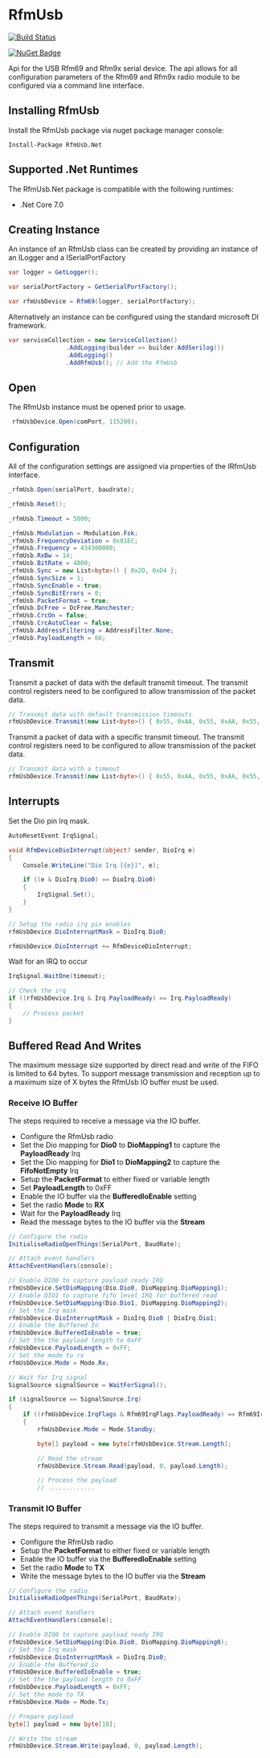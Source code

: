 # RfmUsb

[![Build Status](https://dev.azure.com/DerekGn/GitHub/_apis/build/status/DerekGn.RfmUsb.Net?branchName=main)](https://dev.azure.com/DerekGn/GitHub/_build/latest?definitionId=3&branchName=main)

[![NuGet Badge](https://buildstats.info/nuget/RfmUsb.Net)](https://www.nuget.org/packages/RfmUsb.Net/)

Api for the USB Rfm69 and Rfm9x serial device. The api allows for all configuration parameters of the Rfm69 and Rfm9x radio module to be configured via a command line interface.

## Installing RfmUsb

Install the RfmUsb package via nuget package manager console:

```
Install-Package RfmUsb.Net
```

## Supported .Net Runtimes

The RfmUsb.Net package is compatible with the following runtimes:

* .Net Core 7.0

## Creating Instance

An instance of an RfmUsb class can be created by providing an instance of an ILogger and a ISerialPortFactory

```csharp
var logger = GetLogger();

var serialPortFactory = GetSerialPortFactory();

var rfmUsbDevice = Rfm69(logger, serialPortFactory);
```

Alternatively an instance can be configured using the standard microsoft DI framework.

```csharp
var serviceCollection = new ServiceCollection()
                .AddLogging(builder => builder.AddSerilog())
                .AddLogging()
                .AddRfmUsb(); // Add the RfmUsb
```

## Open

The RfmUsb instance must be opened prior to usage.

```csharp
 rfmUsbDevice.Open(comPort, 115200);
```

## Configuration

All of the configuration settings are assigned via properties of the IRfmUsb interface.

```csharp
_rfmUsb.Open(serialPort, baudrate);

_rfmUsb.Reset();

_rfmUsb.Timeout = 5000;

_rfmUsb.Modulation = Modulation.Fsk;
_rfmUsb.FrequencyDeviation = 0x01EC;
_rfmUsb.Frequency = 434300000;
_rfmUsb.RxBw = 14;
_rfmUsb.BitRate = 4800;
_rfmUsb.Sync = new List<byte>() { 0x2D, 0xD4 };
_rfmUsb.SyncSize = 1;
_rfmUsb.SyncEnable = true;
_rfmUsb.SyncBitErrors = 0;
_rfmUsb.PacketFormat = true;
_rfmUsb.DcFree = DcFree.Manchester;
_rfmUsb.CrcOn = false;
_rfmUsb.CrcAutoClear = false;
_rfmUsb.AddressFiltering = AddressFilter.None;
_rfmUsb.PayloadLength = 66;
```

## Transmit

Transmit a packet of data with the default transmit timeout. The transmit control registers need to be configured to allow transmission of the packet data.

```csharp
// Transmit data with default transmission timeouts
rfmUsbDevice.Transmit(new List<byte>() { 0x55, 0xAA, 0x55, 0xAA, 0x55, 0xAA });
```

Transmit a packet of data with a specific transmit timeout. The transmit control registers need to be configured to allow transmission of the packet data.

```csharp
// Transmit data with a timeout
rfmUsbDevice.Transmit(new List<byte>() { 0x55, 0xAA, 0x55, 0xAA, 0x55, 0xAA }, 1000);
```

## Interrupts

Set the Dio pin Irq mask.

```csharp
AutoResetEvent IrqSignal;

void RfmDeviceDioInterrupt(object? sender, DioIrq e)
{
    Console.WriteLine("Dio Irq [{e}]", e);

    if ((e & DioIrq.Dio0) == DioIrq.Dio0)
    {
        IrqSignal.Set();
    }
}

// Setup the radio irq pin enables
rfmUsbDevice.DioInterruptMask = DioIrq.Dio0;

rfmUsbDevice.DioInterrupt += RfmDeviceDioInterrupt;
```

Wait for an IRQ to occur

```csharp
IrqSignal.WaitOne(timeout);

// Check the irq
if ((rfmUsbDevice.Irq & Irq.PayloadReady) == Irq.PayloadReady)
{
    // Process packet
}
```

## Buffered Read And Writes

The maximum message size supported by direct read and write of the FIFO is limited to 64 bytes. To support message transmission and reception up to a maximum size of X bytes the RfmUsb IO buffer must be used.

### Receive IO Buffer

The steps required to receive a message via the IO buffer.

* Configure the RfmUsb radio
* Set the Dio mapping for **Dio0** to **DioMapping1** to capture the **PayloadReady** Irq
* Set the Dio mapping for **Dio1** to **DioMapping2** to capture the **FifoNotEmpty** Irq
* Setup the **PacketFormat** to either fixed or variable length
* Set **PayloadLength** to 0xFF
* Enable the IO buffer via the **BufferedIoEnable** setting
* Set the radio **Mode** to **RX**
* Wait for the **PayloadReady** Irq
* Read the message bytes to the IO buffer via the **Stream**

```csharp
// Configure the radio
InitialiseRadioOpenThings(SerialPort, BaudRate);

// Attach event handlers
AttachEventHandlers(console);

// Enable DIO0 to capture payload ready IRQ 
rfmUsbDevice.SetDioMapping(Dio.Dio0, DioMapping.DioMapping1);
// Enable DIO1 to capture fifo level IRQ for buffered read
rfmUsbDevice.SetDioMapping(Dio.Dio1, DioMapping.DioMapping2);
// Set the Irq mask
rfmUsbDevice.DioInterruptMask = DioIrq.Dio0 | DioIrq.Dio1;
// Enable the Buffered Io
rfmUsbDevice.BufferedIoEnable = true;
// Set the the payload length to 0xFF
rfmUsbDevice.PayloadLength = 0xFF;
// Set the mode to rx
rfmUsbDevice.Mode = Mode.Rx;

// Wait for Irq signal
SignalSource signalSource = WaitForSignal();

if (signalSource == SignalSource.Irq)
{
    if ((rfmUsbDevice.IrqFlags & Rfm69IrqFlags.PayloadReady) == Rfm69IrqFlags.PayloadReady)
    {
        rfmUsbDevice.Mode = Mode.Standby;

        byte[] payload = new byte[rfmUsbDevice.Stream.Length];

        // Read the stream
        rfmUsbDevice.Stream.Read(payload, 0, payload.Length);

        // Process the payload
        // .............
```

### Transmit IO Buffer

The steps required to transmit a message via the IO buffer.

* Configure the RfmUsb radio
* Setup the **PacketFormat** to either fixed or variable length
* Enable the IO buffer via the **BufferedIoEnable** setting
* Set the radio **Mode** to **TX**
* Write the message bytes to the IO buffer via the **Stream**

```csharp
// Configure the radio
InitialiseRadioOpenThings(SerialPort, BaudRate);

// Attach event handlers
AttachEventHandlers(console);

// Enable DIO0 to capture payload ready IRQ 
rfmUsbDevice.SetDioMapping(Dio.Dio0, DioMapping.DioMapping0);
// Set the Irq mask
rfmUsbDevice.DioInterruptMask = DioIrq.Dio0;
// Enable the Buffered Io
rfmUsbDevice.BufferedIoEnable = true;
// Set the the payload length to 0xFF
rfmUsbDevice.PayloadLength = 0xFF;
// Set the mode to TX
rfmUsbDevice.Mode = Mode.Tx;

// Prepare payload
byte[] payload = new byte[10];

// Write the stream
rfmUsbDevice.Stream.Write(payload, 0, payload.Length);
```
